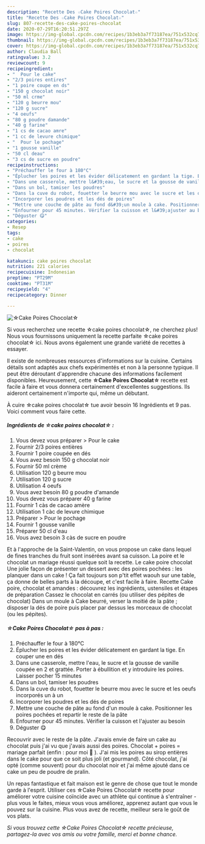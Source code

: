 ```yaml
---
description: "Recette Des ☆Cake Poires Chocolat☆"
title: "Recette Des ☆Cake Poires Chocolat☆"
slug: 807-recette-des-cake-poires-chocolat
date: 2020-07-29T16:20:51.297Z
image: https://img-global.cpcdn.com/recipes/1b3eb3a7f73187ea/751x532cq70/☆cake-poires-chocolat☆-photo-principale-de-la-recette.jpg
thumbnail: https://img-global.cpcdn.com/recipes/1b3eb3a7f73187ea/751x532cq70/☆cake-poires-chocolat☆-photo-principale-de-la-recette.jpg
cover: https://img-global.cpcdn.com/recipes/1b3eb3a7f73187ea/751x532cq70/☆cake-poires-chocolat☆-photo-principale-de-la-recette.jpg
author: Claudia Ball
ratingvalue: 3.2
reviewcount: 9
recipeingredient:
- "  Pour le cake"
- "2/3 poires entires"
- "1 poire coupe en ds"
- "150 g chocolat noir"
- "50 ml crme"
- "120 g beurre mou"
- "120 g sucre"
- "4 oeufs"
- "80 g poudre damande"
- "40 g farine"
- "1 cs de cacao amre"
- "1 cc de levure chimique"
- "  Pour le pochage"
- "1 gousse vanille"
- "50 cl deau"
- "3 cs de sucre en poudre"
recipeinstructions:
- "Préchauffer le four à 180°C"
- "Éplucher les poires et les évider délicatement en gardant la tige. En couper une en dés"
- "Dans une casserole, mettre l&#39;eau, le sucre et la gousse de vanille coupée en 2 et grattée. Porter à ébullition et y introduire les poires. Laisser pocher 15 minutes"
- "Dans un bol, tamiser les poudres"
- "Dans la cuve du robot, fouetter le beurre mou avec le sucre et les oeufs incorporés un à un"
- "Incorporer les poudres et les dés de poires"
- "Mettre une couche de pâte au fond d&#39;un moule à cake. Positionner les poires pochées et repartir le reste de la pâte"
- "Enfourner pour 45 minutes. Vérifier la cuisson et l&#39;ajuster au besoin"
- "Déguster 😋"
categories:
- Resep
tags:
- cake
- poires
- chocolat

katakunci: cake poires chocolat 
nutrition: 221 calories
recipecuisine: Indonesian
preptime: "PT29M"
cooktime: "PT31M"
recipeyield: "4"
recipecategory: Dinner

---
```



![☆Cake Poires Chocolat☆](https://img-global.cpcdn.com/recipes/1b3eb3a7f73187ea/751x532cq70/☆cake-poires-chocolat☆-photo-principale-de-la-recette.jpg)

Si vous recherchez une recette ☆cake poires chocolat☆, ne cherchez plus! Nous vous fournissons uniquement la recette parfaite ☆cake poires chocolat☆ ici. Nous avons également une grande variété de recettes à essayer.

Il existe de nombreuses ressources d'informations sur la cuisine. Certains détails sont adaptés aux chefs expérimentés et non à la personne typique. Il peut être déroutant d'apprendre chacune des informations facilement disponibles. Heureusement, cette <strong> ☆Cake Poires Chocolat☆ </strong> recette est facile à faire et vous donnera certainement d'excellentes suggestions. Ils aideront certainement n'importe qui, même un débutant.

<!--inarticleads1-->

À cuire ☆cake poires chocolat☆ tue avoir besoin 16 Ingrédients et 9 pas. Voici comment vous faire cette.

##### Ingrédients de ☆cake poires chocolat☆ :

1. Vous devez vous préparer  &gt; Pour le cake
1. Fournir 2/3 poires entières
1. Fournir 1 poire coupée en dés
1. Vous avez besoin 150 g chocolat noir
1. Fournir 50 ml crème
1. Utilisation 120 g beurre mou
1. Utilisation 120 g sucre
1. Utilisation 4 oeufs
1. Vous avez besoin 80 g poudre d&#39;amande
1. Vous devez vous préparer 40 g farine
1. Fournir 1 càs de cacao amère
1. Utilisation 1 càc de levure chimique
1. Préparer  &gt; Pour le pochage
1. Fournir 1 gousse vanille
1. Préparer 50 cl d&#39;eau
1. Vous avez besoin 3 càs de sucre en poudre


Et à l&#39;approche de la Saint-Valentin, on vous propose un cake dans lequel de fines tranches du fruit sont insérées avant sa cuisson. La poire et le chocolat un mariage réussi quelque soit la recette. Le cake poire chocolat Une jolie façon de présenter un dessert avec des poires pochées : les planquer dans un cake ! Ça fait toujours son p&#39;tit effet waouh sur une table, ça donne de belles parts à la découpe, et c&#39;est facile à faire. Recette Cake poire, chocolat et amandes : découvrez les ingrédients, ustensiles et étapes de préparation Cassez le chocolat en carrés (ou utiliser des pépites de chocolat) Dans un moule à Cake beurré, verser la moitié de la pâte ; disposer la dés de poire puis placer par dessus les morceaux de chocolat (ou les pépites). 

<!--inarticleads2-->

##### ☆Cake Poires Chocolat☆ pas à pas :

1. Préchauffer le four à 180°C
1. Éplucher les poires et les évider délicatement en gardant la tige. En couper une en dés
1. Dans une casserole, mettre l&#39;eau, le sucre et la gousse de vanille coupée en 2 et grattée. Porter à ébullition et y introduire les poires. Laisser pocher 15 minutes
1. Dans un bol, tamiser les poudres
1. Dans la cuve du robot, fouetter le beurre mou avec le sucre et les oeufs incorporés un à un
1. Incorporer les poudres et les dés de poires
1. Mettre une couche de pâte au fond d&#39;un moule à cake. Positionner les poires pochées et repartir le reste de la pâte
1. Enfourner pour 45 minutes. Vérifier la cuisson et l&#39;ajuster au besoin
1. Déguster 😋


Recouvrir avec le reste de la pâte. J&#39;avais envie de faire un cake au chocolat puis j&#39;ai vu que j&#39;avais aussi des poires. Chocolat + poires = mariage parfait (enfin : pour moi 🙂 ). J&#39;ai mis les poires au sirop entières dans le cake pour que ce soit plus joli (et gourmand). Côté chocolat, j&#39;ai opté (comme souvent) pour du chocolat noir et j&#39;ai même ajouté dans ce cake un peu de poudre de pralin. 

<!--inarticleads1-->

<p>
Un repas fantastique et fait maison est le genre de chose que tout le monde garde à l'esprit. Utiliser ces ☆Cake Poires Chocolat☆ recette pour améliorer votre cuisine coïncide avec un athlète qui continue à s'entraîner - plus vous le faites, mieux vous vous améliorez, apprenez autant que vous le pouvez sur la cuisine. Plus vous avez de recette, meilleur sera le goût de vos plats.
</p>

<p>
<i>Si vous trouvez cette ☆Cake Poires Chocolat☆ recette précieuse, partagez-la avec vos amis ou votre famille, merci et bonne chance.</i>
</p>
